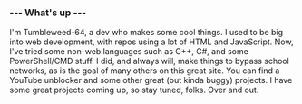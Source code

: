 ### --- What's up ---

I'm Tumbleweed-64, a dev who makes some cool things. I used to be big into web development, with repos using a lot of HTML and JavaScript. Now, I've tried some non-web languages such as C++, C#, and some PowerShell/CMD stuff. I did, and always will, make things to bypass school networks, as is the goal of many others on this great site. You can find a YouTube unblocker and some other great (but kinda buggy) projects. I have some great projects coming up, so stay tuned, folks. Over and out.

